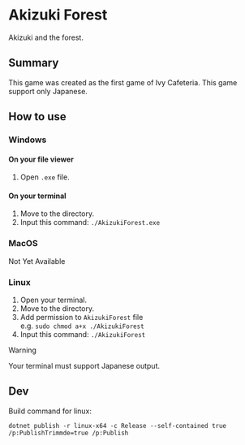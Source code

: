 # Akizuki Forest

Akizuki and the forest.

## Summary
This game was created as the first game of Ivy Cafeteria. This game support only Japanese.

## How to use
### Windows
#### On your file viewer
1. Open `.exe` file.

#### On your terminal
1. Move to the directory.
1. Input this command: `./AkizukiForest.exe`

### MacOS
Not Yet Available

### Linux
1. Open your terminal.
1. Move to the directory.
1. Add permission to `AkizukiForest` file  
e.g. `sudo chmod a+x ./AkizukiForest`
1. Input this command: `./AkizukiForest`

> [!WARNING]
> Your terminal must support Japanese output.

## Dev
Build command for linux: 
```shell
dotnet publish -r linux-x64 -c Release --self-contained true /p:PublishTrimmde=true /p:Publish
```
